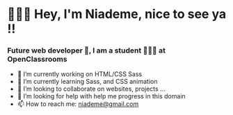 <h1>🙋🏽‍♀️ Hey, I'm Niademe, nice to see ya !!</h1>

<h3>Future web developer 🚀, I am a student 👩🏽‍🎓 at OpenClassrooms</h3>


- 🔭 I’m currently working on HTML/CSS Sass 
- 🌱 I’m currently learning Sass, and CSS animation
- 👯 I’m looking to collaborate on websites, projects ...
- 🤔 I’m looking for help with help me progress in this domain
- 📫 How to reach me: niademe@gmail.com

